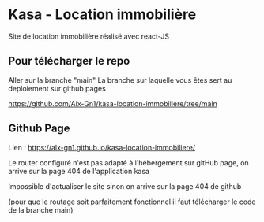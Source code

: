 # Kasa - Location immobilière

Site de location immobilière réalisé avec react-JS

## Pour télécharger le repo

Aller sur la branche "main"
La branche sur laquelle vous êtes sert au deploiement sur github pages

https://github.com/Alx-Gn1/kasa-location-immobiliere/tree/main

## Github Page

Lien : https://alx-gn1.github.io/kasa-location-immobiliere/

Le router configuré n'est pas adapté à l'hébergement sur gitHub page, on arrive sur la page 404 de l'application kasa

Impossible d'actualiser le site sinon on arrive sur la page 404 de github

(pour que le routage soit parfaitement fonctionnel il faut télécharger le code de la branche main)
